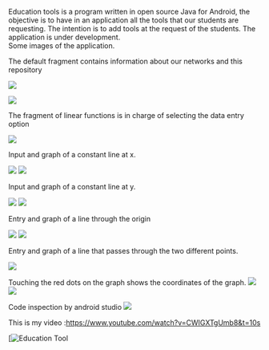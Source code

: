 
Education tools is a program written in open source Java for Android, the objective is to have in an application all the tools that our students are requesting.
The intention is to add tools at the request of the students.
The application is under development.  
Some images of the application. 

The default fragment contains information about our networks and this repository

![](images/informacion.gif)

![](images/links.gif)

The fragment of linear functions is in charge of selecting the data entry option

![](images/functionlineal.gif)

Input and graph of a constant line at x.

![](images/in_1.gif)
![](images/graph_1.gif)

Input and graph of a constant line at y.

![](images/in_2.gif)
![](images/graph_2.gif)

Entry and graph of a line through the origin

![](images/in_m.gif)
![](images/graph_m.gif)

Entry and graph of a line that passes through the two different points.

![](images/in_3.gif)

Touching the red dots on the graph shows the coordinates of the graph.
![](images/graph_3.1.gif)
![](images/graph_3.2.gif)

Code inspection by android studio
![](images/inspetioncode.gif)

This is my video :https://www.youtube.com/watch?v=CWIGXTgUmb8&t=10s<br/>

[![Education Tool](https://www.youtube.com/playlist?list=CWIGXTgUmb8&t=10s)



